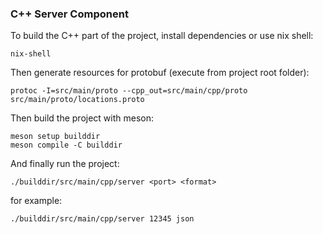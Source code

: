 ### C++ Server Component

To build the C++ part of the project, install dependencies or use nix shell:

	nix-shell


Then generate resources for protobuf (execute from project root folder):

    protoc -I=src/main/proto --cpp_out=src/main/cpp/proto src/main/proto/locations.proto


Then build the project with meson:

	meson setup builddir
	meson compile -C builddir

And finally run the project:

	./builddir/src/main/cpp/server <port> <format>

for example:

    ./builddir/src/main/cpp/server 12345 json
